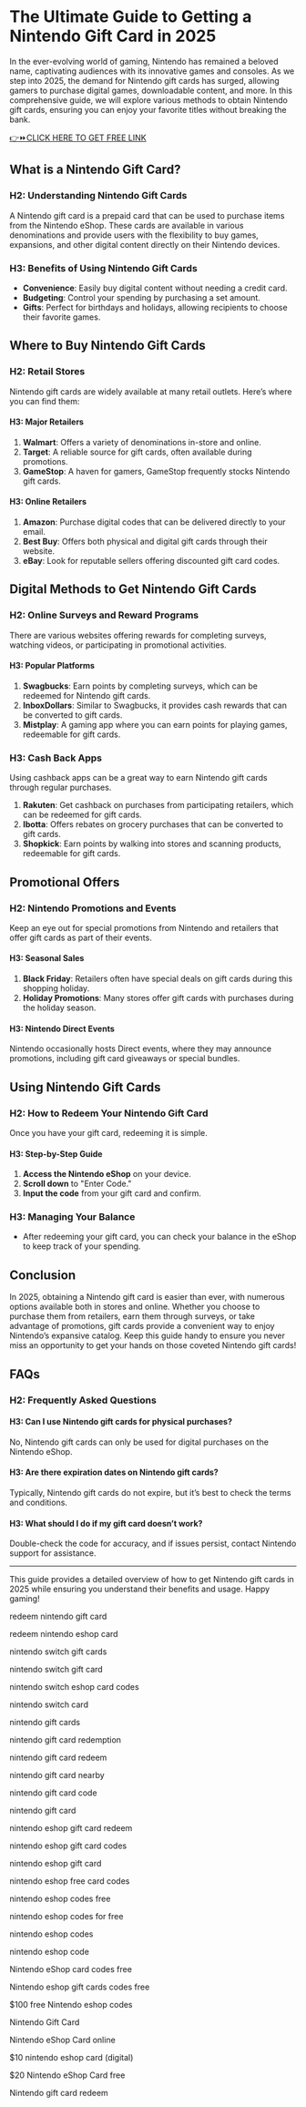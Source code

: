 # The Ultimate Guide to Getting a Nintendo Gift Card in 2025

In the ever-evolving world of gaming, Nintendo has remained a beloved name, captivating audiences with its innovative games and consoles. As we step into 2025, the demand for Nintendo gift cards has surged, allowing gamers to purchase digital games, downloadable content, and more. In this comprehensive guide, we will explore various methods to obtain Nintendo gift cards, ensuring you can enjoy your favorite titles without breaking the bank.

[👉⏩CLICK HERE TO GET FREE LINK](https://todaylink.site/Codes/)

## What is a Nintendo Gift Card?

### H2: Understanding Nintendo Gift Cards

A Nintendo gift card is a prepaid card that can be used to purchase items from the Nintendo eShop. These cards are available in various denominations and provide users with the flexibility to buy games, expansions, and other digital content directly on their Nintendo devices. 

### H3: Benefits of Using Nintendo Gift Cards

- **Convenience**: Easily buy digital content without needing a credit card.
- **Budgeting**: Control your spending by purchasing a set amount.
- **Gifts**: Perfect for birthdays and holidays, allowing recipients to choose their favorite games.

## Where to Buy Nintendo Gift Cards

### H2: Retail Stores

Nintendo gift cards are widely available at many retail outlets. Here’s where you can find them:

#### H3: Major Retailers

1. **Walmart**: Offers a variety of denominations in-store and online.
2. **Target**: A reliable source for gift cards, often available during promotions.
3. **GameStop**: A haven for gamers, GameStop frequently stocks Nintendo gift cards.

#### H3: Online Retailers

1. **Amazon**: Purchase digital codes that can be delivered directly to your email.
2. **Best Buy**: Offers both physical and digital gift cards through their website.
3. **eBay**: Look for reputable sellers offering discounted gift card codes.

## Digital Methods to Get Nintendo Gift Cards

### H2: Online Surveys and Reward Programs

There are various websites offering rewards for completing surveys, watching videos, or participating in promotional activities.

#### H3: Popular Platforms

1. **Swagbucks**: Earn points by completing surveys, which can be redeemed for Nintendo gift cards.
2. **InboxDollars**: Similar to Swagbucks, it provides cash rewards that can be converted to gift cards.
3. **Mistplay**: A gaming app where you can earn points for playing games, redeemable for gift cards.

### H3: Cash Back Apps

Using cashback apps can be a great way to earn Nintendo gift cards through regular purchases.

1. **Rakuten**: Get cashback on purchases from participating retailers, which can be redeemed for gift cards.
2. **Ibotta**: Offers rebates on grocery purchases that can be converted to gift cards.
3. **Shopkick**: Earn points by walking into stores and scanning products, redeemable for gift cards.

## Promotional Offers

### H2: Nintendo Promotions and Events

Keep an eye out for special promotions from Nintendo and retailers that offer gift cards as part of their events.

#### H3: Seasonal Sales

1. **Black Friday**: Retailers often have special deals on gift cards during this shopping holiday.
2. **Holiday Promotions**: Many stores offer gift cards with purchases during the holiday season.

#### H3: Nintendo Direct Events

Nintendo occasionally hosts Direct events, where they may announce promotions, including gift card giveaways or special bundles.

## Using Nintendo Gift Cards

### H2: How to Redeem Your Nintendo Gift Card

Once you have your gift card, redeeming it is simple.

#### H3: Step-by-Step Guide

1. **Access the Nintendo eShop** on your device.
2. **Scroll down** to "Enter Code."
3. **Input the code** from your gift card and confirm.

### H3: Managing Your Balance

- After redeeming your gift card, you can check your balance in the eShop to keep track of your spending.

## Conclusion

In 2025, obtaining a Nintendo gift card is easier than ever, with numerous options available both in stores and online. Whether you choose to purchase them from retailers, earn them through surveys, or take advantage of promotions, gift cards provide a convenient way to enjoy Nintendo’s expansive catalog. Keep this guide handy to ensure you never miss an opportunity to get your hands on those coveted Nintendo gift cards!

## FAQs

### H2: Frequently Asked Questions

#### H3: Can I use Nintendo gift cards for physical purchases?

No, Nintendo gift cards can only be used for digital purchases on the Nintendo eShop.

#### H3: Are there expiration dates on Nintendo gift cards?

Typically, Nintendo gift cards do not expire, but it’s best to check the terms and conditions.

#### H3: What should I do if my gift card doesn’t work?

Double-check the code for accuracy, and if issues persist, contact Nintendo support for assistance.

---

This guide provides a detailed overview of how to get Nintendo gift cards in 2025 while ensuring you understand their benefits and usage. Happy gaming!

redeem nintendo gift card

redeem nintendo eshop card

nintendo switch gift cards

nintendo switch gift card

nintendo switch eshop card codes

nintendo switch card

nintendo gift cards

nintendo gift card redemption

nintendo gift card redeem

nintendo gift card nearby

nintendo gift card code

nintendo gift card

nintendo eshop gift card redeem

nintendo eshop gift card codes

nintendo eshop gift card

nintendo eshop free card codes

nintendo eshop codes free

nintendo eshop codes for free

nintendo eshop codes

nintendo eshop code

Nintendo eShop card codes free

Nintendo eshop gift cards codes free

$100 free Nintendo eshop codes

Nintendo Gift Card

Nintendo eShop Card online

$10 nintendo eshop card (digital)

$20 Nintendo eShop Card free

Nintendo gift card redeem
